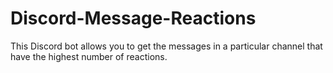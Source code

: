 # Discord-Message-Reactions
This Discord bot allows you to get the messages in a particular channel that have the highest number of reactions.
